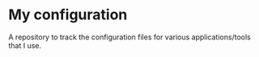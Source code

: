 # My configuration

A repository to track the configuration files for various applications/tools that I use.